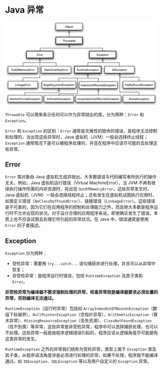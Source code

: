 # Java 异常

![Java 异常](/IMAGES/2019/Java-异常/Java-Throwable.png)

`Throwable` 可以用来表示任何可以作为异常抛出的类，分为两种：`Error` 和 `Exception`。

`Error` 和 `Exception` 的区别：`Error` 通常是灾难性的致命的错误，是程序无法控制和处理的，当出现这些异常时，Java 虚拟机（JVM）一般会选择终止线程；`Exception` 通常情况下是可以被程序处理的，并且在程序中应该尽可能的去处理这些异常。

## Error

`Error` 类对象由 Java 虚拟机生成并抛出，大多数错误与代码编写者所执行的操作无关。例如，Java 虚拟机运行错误（Virtual MachineError），当 JVM 不再有继续执行操作所需的内存资源时，将出现 `OutOfMemoryError`。这些异常发生时，Java 虚拟机（JVM）一般会选择线程终止；还有发生在虚拟机试图执行应用时，如类定义错误（`NoClassDefFoundError`）、链接错误（`LinkageError`）。这些错误是不可查的，因为它们在应用程序的控制和处理能力之外，而且绝大多数是程序运行时不允许出现的状况。对于设计合理的应用程序来说，即使确实发生了错误，本质上也不应该试图去处理它所引起的异常状况。在 Java 中，错误通常是使用 `Error` 的子类描述。

## Exception

`Exception` 分为两种：

- 受检异常：需要用 `try...catch...` 语句捕获并进行处理，并且可以从异常中恢复；
- 非受检异常：是程序运行时错误，包括 `RuntimeException` 及其子类和 `Error`。

**非受检异常为编译器不要求强制处理的异常，检查异常则是编译器要求必须处置的异常，否则编译无法通过。**

`RuntimeException`（运行时异常）包括如 `ArrayIndexOutOfBoundsException`（数组下标越界）、`NullPointerException`（空指针异常）、`ArithmeticException`（算术异常）、`MissingResourceException`（丢失资源）、`ClassNotFoundException`（找不到类）等异常，这些异常是非受检异常，程序中可以选择捕获处理，也可以不处理。这些异常一般是由程序逻辑错误引起的，程序应该从逻辑角度尽可能避免这类异常的发生。

`RuntimeException` 之外的异常我们统称为受检异常，类型上属于 `Exception` 类及其子类，从程序语法角度讲是必须进行处理的异常，如果不处理，程序就不能编译通过。如 `IOException`、`SQLException` 等以及用户自定义的 `Exception` 异常。
